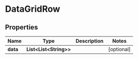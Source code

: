 

# DataGridRow


## Properties

| Name | Type | Description | Notes |
|------------ | ------------- | ------------- | -------------|
|**data** | **List&lt;List&lt;String&gt;&gt;** |  |  [optional] |



